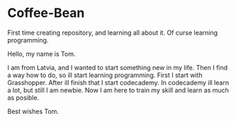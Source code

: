 # Coffee-Bean
First time creating repository, and learning all about it. Of curse learning programming.


Hello, my name is Tom.

I am from Latvia, and I wanted to start something new in my life. Then I find a way how to do, so ill start learning programming. First I start with Grasshopper. After ill finish that I start codecademy. In codecademy ill learn a lot, but still I am newbie. Now I am here to train my skill and learn as much as posible. 

Best wishes Tom.
